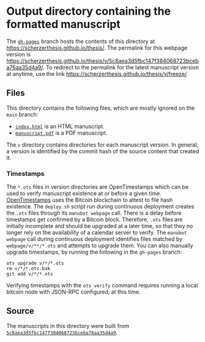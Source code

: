 # Output directory containing the formatted manuscript

The [`gh-pages`](https://github.com/scherzerthesis/thesis/tree/gh-pages) branch hosts the contents of this directory at <https://scherzerthesis.github.io/thesis/>.
The permalink for this webpage version is <https://scherzerthesis.github.io/thesis/v/5c8aea3d5fbc147f384068723bceba76aa35d4a9/>.
To redirect to the permalink for the latest manuscript version at anytime, use the link <https://scherzerthesis.github.io/thesis/v/freeze/>.

## Files

This directory contains the following files, which are mostly ignored on the `main` branch:

+ [`index.html`](index.html) is an HTML manuscript.
+ [`manuscript.pdf`](manuscript.pdf) is a PDF manuscript.

The `v` directory contains directories for each manuscript version.
In general, a version is identified by the commit hash of the source content that created it.

### Timestamps

The `*.ots` files in version directories are OpenTimestamps which can be used to verify manuscript existence at or before a given time.
[OpenTimestamps](https://opentimestamps.org/) uses the Bitcoin blockchain to attest to file hash existence.
The `deploy.sh` script run during continuous deployment creates the `.ots` files through its `manubot webpage` call.
There is a delay before timestamps get confirmed by a Bitcoin block.
Therefore, `.ots` files are initially incomplete and should be upgraded at a later time, so that they no longer rely on the availability of a calendar server to verify.
The `manubot webpage` call during continuous deployment identifies files matched by `webpage/v/**/*.ots` and attempts to upgrade them.
You can also manually upgrade timestamps, by running the following in the `gh-pages` branch:

```shell
ots upgrade v/*/*.ots
rm v/*/*.ots.bak
git add v/*/*.ots
```

Verifying timestamps with the `ots verify` command requires running a local bitcoin node with JSON-RPC configured, at this time.

## Source

The manuscripts in this directory were built from
[`5c8aea3d5fbc147f384068723bceba76aa35d4a9`](https://github.com/scherzerthesis/thesis/commit/5c8aea3d5fbc147f384068723bceba76aa35d4a9).
